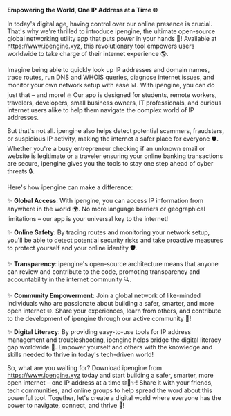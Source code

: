 **Empowering the World, One IP Address at a Time 🌐**

In today's digital age, having control over our online presence is crucial. That's why we're thrilled to introduce ipengine, the ultimate open-source global networking utility app that puts power in your hands 💪! Available at https://www.ipengine.xyz, this revolutionary tool empowers users worldwide to take charge of their internet experience 🌎.

Imagine being able to quickly look up IP addresses and domain names, trace routes, run DNS and WHOIS queries, diagnose internet issues, and monitor your own network setup with ease 📊. With ipengine, you can do just that – and more! 🔥 Our app is designed for students, remote workers, travelers, developers, small business owners, IT professionals, and curious internet users alike to help them navigate the complex world of IP addresses.

But that's not all. ipengine also helps detect potential scammers, fraudsters, or suspicious IP activity, making the internet a safer place for everyone 🛡️. Whether you're a busy entrepreneur checking if an unknown email or website is legitimate or a traveler ensuring your online banking transactions are secure, ipengine gives you the tools to stay one step ahead of cyber threats 🔒.

Here's how ipengine can make a difference:

✨ **Global Access**: With ipengine, you can access IP information from anywhere in the world 🌍. No more language barriers or geographical limitations – our app is your universal key to the internet!

✨ **Online Safety**: By tracing routes and monitoring your network setup, you'll be able to detect potential security risks and take proactive measures to protect yourself and your online identity 🛡️.

✨ **Transparency**: ipengine's open-source architecture means that anyone can review and contribute to the code, promoting transparency and accountability in the internet community 🔍.

✨ **Community Empowerment**: Join a global network of like-minded individuals who are passionate about building a safer, smarter, and more open internet 🌐. Share your experiences, learn from others, and contribute to the development of ipengine through our active community 👥!

✨ **Digital Literacy**: By providing easy-to-use tools for IP address management and troubleshooting, ipengine helps bridge the digital literacy gap worldwide 📡. Empower yourself and others with the knowledge and skills needed to thrive in today's tech-driven world!

So, what are you waiting for? Download ipengine from https://www.ipengine.xyz today and start building a safer, smarter, more open internet – one IP address at a time 🌐🚀✨! Share it with your friends, tech communities, and online groups to help spread the word about this powerful tool. Together, let's create a digital world where everyone has the power to navigate, connect, and thrive 💪!
